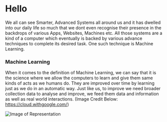 # Hello
We all can see Smarter, Advanced Systems all around us and it has dwelled into our daily life so much that we dont even recognise their presence in the backdrops of various Apps, Websites, Machines etc. All those systems are a kind of a computer which eventually is backed by various advance techniques to complete its desired task. One such technique is Machine Learning.

### Machine Learning 
When it comes to the definition of Machine Learning, we can say that it is the science where we allow the computers to learn and give them same kinds of acts as we humans do. They are improved over time by learning just as we do in an automatic way. Just like us, to improve we need broader collection data to analyse and improve, we feed them data and information as well as real world interactions. (Image Credit Below: https://cloud.withgoogle.com/)

![Image of Representation](https://storage.googleapis.com/buildcms.google.com.a.appspot.com/images/Theory-Reality.height-380.png)
